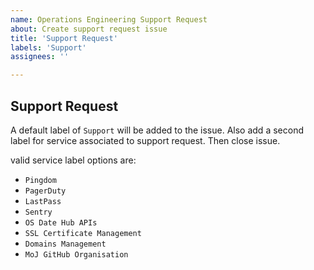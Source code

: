 ```yaml
---
name: Operations Engineering Support Request
about: Create support request issue
title: 'Support Request'
labels: 'Support'
assignees: ''

---
```


## Support Request

A default label of `Support` will be added to the issue. Also add a second label for service associated to support request.  Then close issue.

valid service label options are:
- `Pingdom`
- `PagerDuty`
- `LastPass`
- `Sentry`
- `OS Date Hub APIs`
- `SSL Certificate Management`
- `Domains Management`
- `MoJ GitHub Organisation`
